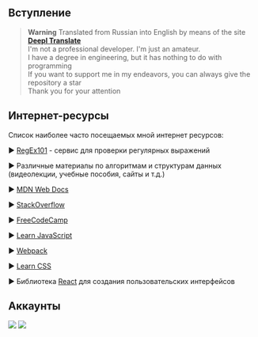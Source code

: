 ## Вступление
> **Warning**
> Translated from Russian into English by means of the site [**Deepl Translate**](https://www.deepl.com/ru/translator)  
> I'm not a professional developer. I'm just an amateur.   
> I have a degree in engineering, but it has nothing to do with programming  
> If you want to support me in my endeavors, you can always give the repository a star   
> Thank you for your attention

## Интернет-ресурсы
Список наиболее часто посещаемых мной интернет ресурсов:

▶️  [RegEx101](https://regex101.com/) - сервис для проверки регулярных выражений

▶️ Различные материалы по алгоритмам и структурам данных (видеолекции, учебные пособия, сайты и т.д.)

▶️ [MDN Web Docs](https://developer.mozilla.org/)

▶️  [StackOverflow](https://stackoverflow.com/)

▶️  [FreeCodeCamp](https://www.freecodecamp.org/)

▶️  [Learn JavaScript](https://javascript.info/)

▶️  [Webpack](https://webpack.js.org/)

▶️  [Learn CSS](https://web.dev/learn/css/)

▶️  Библиотека [React](https://ru.reactjs.org/) для создания пользовательских интерфейсов


<!-- ## Stats
![GitHub stats](https://github-readme-stats.vercel.app/api?username=InGodWeTrustt&hide=contribs,prs&show_icons=true&theme=yeblu&border_radius=25) -->

## Аккаунты
![](https://www.codewars.com/users/InGodWeTrustt/badges/large)
![](https://www.codewars.com/users/y4y4/badges/large)

<!--
КРАТКИЙ СПРАВОЧНИК по оформлению файлов markdown:
* - по сути представляют собой списки
#  Заголовок первого уровня #

Ниже представлен какой - то код на js, к примеру:
```js
const tmp = []
```

# Заголовок первого уровня
## Заголовок второго уровня
### Заголовок третьего уровня
###### Заголовок шестого уровня 
**текст**

Для создания таблицы:
| First Header  | Second Header |
| ------------- | ------------- |
| Content Cell  | Content Cell  |
| Content Cell  | Content Cell  |

Знак '>'  - для обозначения цитаты первого уровня, '>>' - второго уровня.
> **Note**
> This is a note

> **Warning**
> This is a warning

->

